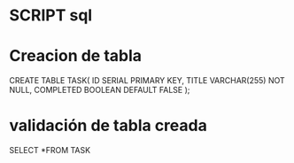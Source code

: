 # SCRIPT sql
# Creacion de tabla

CREATE TABLE TASK(
	ID SERIAL PRIMARY KEY, 
	TITLE VARCHAR(255) NOT NULL, 
	COMPLETED BOOLEAN DEFAULT FALSE
);

# validación de tabla creada

SELECT *FROM TASK
